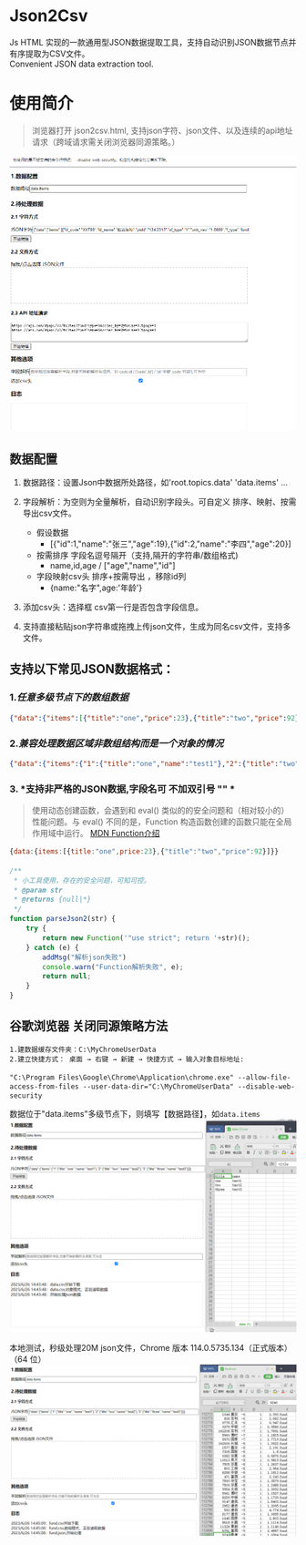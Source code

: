 # Json2Csv
Js HTML 实现的一款通用型JSON数据提取工具，支持自动识别JSON数据节点并有序提取为CSV文件。  
Convenient JSON data extraction tool.

# 使用简介
> 浏览器打开 json2csv.html, 支持json字符、json文件、以及连续的api地址请求（跨域请求需关闭浏览器同源策略。）

 ![img_2.png](img_2.png)
## 数据配置
1. 数据路径：设置Json中数据所处路径，如'root.topics.data'  'data.items' ...
   
2. 字段解析：为空则为全量解析，自动识别字段头。可自定义 排序、映射、按需导出csv文件。

   * 假设数据
        *  [{"id":1,"name":"张三","age":19},{"id":2,"name":"李四","age":20}]
   * 按需排序 字段名逗号隔开（支持,隔开的字符串/数组格式)
        * name,id,age / ["age","name","id"]
   * 字段映射csv头 排序+按需导出 ，移除id列
        * {name:"名字",age:'年龄'}
3. 添加csv头：选择框 csv第一行是否包含字段信息。
   
4. 支持直接粘贴json字符串或拖拽上传json文件，生成为同名csv文件，支持多文件。


## 支持以下常见JSON数据格式：
### 1.*任意多级节点下的数组数据*
```json
{"data":{"items":[{"title":"one","price":23},{"title":"two","price":92},{"title":"three","price":5623}]}}
```
### 2.*兼容处理数据区域非数组结构而是一个对象的情况*
```json
{"data":{"items":{"1":{"title":"one","name":"test1"},"2":{"title":"two","name":"test2"},"3":{"title":"three","name":"test3"}}}}
```  
### 3. *支持非严格的JSON数据,字段名可 不加双引号 "" *
>使用动态创建函数，会遇到和 eval() 类似的的安全问题和（相对较小的）性能问题。与 eval() 不同的是，Function 构造函数创建的函数只能在全局作用域中运行。 [MDN Function介绍](https://developer.mozilla.org/zh-CN/docs/Web/JavaScript/Reference/Global_Objects/Function)
```javascript
{data:{items:[{title:"one",price:23},{"title":"two","price":92}]}}

/**
 * 小工具使用，存在的安全问题，可知可控。
 * @param str
 * @returns {null|*}
 */
function parseJson2(str) {
    try {
        return new Function('"use strict"; return '+str)();
    } catch (e) {
        addMsg("解析json失败")
        console.warn("Function解析失败", e);
        return null;
    }
}
```
## 谷歌浏览器 关闭同源策略方法
```text
1.建数据缓存文件夹：C:\MyChromeUserData
2.建立快捷方式： 桌面 → 右键 → 新建 → 快捷方式 → 输入对象目标地址:

"C:\Program Files\Google\Chrome\Application\chrome.exe" --allow-file-access-from-files --user-data-dir="C:\MyChromeUserData" --disable-web-security
```

数据位于"data.items"多级节点下，则填写【数据路径】，如`data.items`
![img.png](img.png)

本地测试，秒级处理20M json文件，Chrome 版本 114.0.5735.134（正式版本） （64 位）
![img_1.png](img_1.png)


